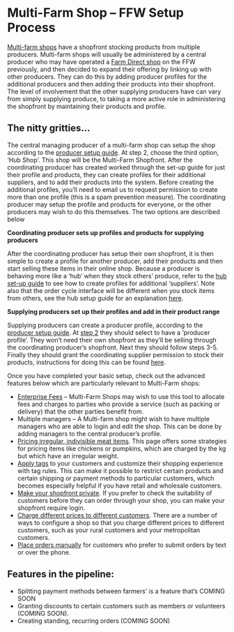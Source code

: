 # Multi-Farm Shop – FFW Setup Process

[Multi-farm shops](/multi-farm-shop.md) have a shopfront stocking products from multiple producers. Multi-farm shops will usually be administered by a central producer who may have operated a [Farm Direct shop](/farm-shop-on-farm-on-roadside-online.md) on the FFW previously, and then decided to expand their offering by linking up with other producers. They can do this by adding producer profiles for the additional producers and then adding their products into their shopfront.  The level of involvement that the other supplying producers have can vary from simply supplying produce, to taking a more active role in administering the shopfront by maintaining their products and profile.

## The nitty gritties…

The central  managing producer of a multi-farm shop can setup the shop according to the [producer setup guide](/producer-set-up-guide.md).  At step 2, choose the third option, ‘Hub Shop’. This shop will be the Multi-Farm Shopfront. After the coordinating producer has created worked through the set-up guide for just their profile and products, they can create profiles for their additional suppliers, and to add their products into the system. Before creating the additional profiles, you’ll need to email us to request permission to create more than one profile \(this is a spam prevention measure\). The coordinating producer may setup the profile and products for everyone, or the other producers may wish to do this themselves. The two options are described below

**Coordinating producer sets up profiles and products for supplying producers**

After the coordinating producer has setup their own shopfront, it is then simple to create a profile for another producer, add their products and then start selling these items in their online shop. Because a producer is behaving more like a ‘hub’ when they stock others’ produce, refer to the [hub set-up guide](/hubs-set-up-guide.md) to see how to create profiles for additional ‘suppliers’. Note also that the order cycle interface will be different when you stock items from others, see the hub setup guide for an explanation [here](/order-cycles.md).

**Supplying producers set up their profiles and add in their product range**

Supplying producers can create a producer profile, according to the [producer setup guide](/producer-set-up-guide.md). At [step 2](/producer-profile-types.md) they should select to have a ‘producer profile’. They won’t need their own shopfront as they’ll be selling through the coordinating producer’s shopfront. Next they should follow steps 3-5. Finally they should grant the coordinating supplier permission to stock their products, instructions for doing this can be found [here](/enterprise-to-enterprise-permissions-e2es.md).

Once you have completed your basic setup, check out the advanced features below which are particularly relevant to Multi-Farm shops:

* [Enterprise Fees](/enterprise-fees.md) – Multi-Farm Shops may wish to use this tool to allocate fees and charges to parties who provide a service \(such as packing or delivery\) that the other parties benefit from.
* Multiple managers – A Multi-farm shop might wish to have multiple managers who are able to login and edit the shop. This can be done by adding managers to the central producer’s profile.
* [Pricing irregular, indivisible meat items](/pricing-irregular-indivisible-meat-items.md). This page offers some strategies for pricing items like chickens or pumpkins, which are charged by the kg but which have an irregular weight.
* [Apply tags](/customer-accounts-and-tagging.md) to your customers and customize their shopping experience with tag rules. This can make it possible to restrict certain products and certain shipping or payment methods to particular customers, which becomes especially helpful if you have retail and wholesale customers.
* [Make your shopfront private](/private-shopfront.md). If you prefer to check the suitability of customers before they can order through your shop, you can make your shopfront require login.
* [Charge different prices to different customers](/charging-different-prices-to-different-customers.md). There are a number of ways to configure a shop so that you charge different prices to different customers, such as your rural customers and your metropolitan customers.
* [Place orders manually](/create-an-order.md) for customers who prefer to submit orders by text or over the phone.

## Features in the pipeline:

* Splitting payment methods between farmers’ is a feature that’s COMING SOON
* Granting discounts to certain customers such as members or volunteers \(COMING SOON\).
* Creating standing, recurring orders \(COMING SOON\)




